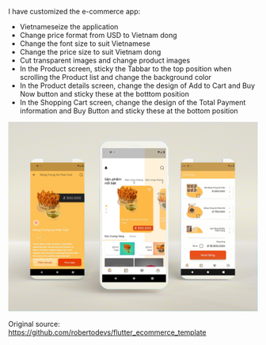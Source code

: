 I have customized the e-commerce app:
<ul>
	<li>Vietnameseize the application</li>
	<li>Change price format from USD to Vietnam dong</li>
	<li>Change the font size to suit Vietnamese</li>
	<li>Change the price size to suit Vietnam dong</li>
	<li>Cut transparent images and change product images</li>
	<li>In the Product screen, sticky the Tabbar to the top position when scrolling the Product list and change the background color</li>
	<li>In the Product details screen, change the design of Add to Cart and Buy Now button and sticky these at the botttom position</li>
	<li>In the Shopping Cart screen, change the design of the Total Payment information and Buy Button and sticky these at the bottom position</li>
</ul>
<a></a>
<img src="assets/promotional/screen_mockup.png" alt="mockup-intro" />

Original source: <a href="https://github.com/robertodevs/flutter_ecommerce_template">https://github.com/robertodevs/flutter_ecommerce_template</a>